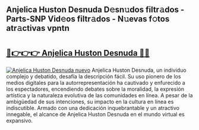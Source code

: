 ## Anjelica Huston Desnuda D𝚎sn𝚞dos filtr𝚊dos - Parts-SNP Vid𝚎os filtr𝚊dos - N𝚞evas f𝚘tos atr𝚊ctivas vpntn

# <h2><a href="http://mbbpj4.tromn.icu/?c=Anjelica+Huston+Desnuda">🔗👉👉👉 Anjelica Huston Desnuda 🔗🔗</a></h2>

[![Anjelica Huston Desnuda nuevo](https://i.imgur.com/pEAQMta.gif)](http://mbbpj4.tromn.icu/?c=Anjelica+Huston+Desnuda)
Anjelica Huston Desnuda, un individuo complejo y debatido, desafía la descripción fácil. Su uso pionero de los medios digitales para la autorrepresentación ha cautivado y enfurecido a los espectadores, encendiendo debates sobre la moralidad, la expresión artística y la naturaleza evolutiva de las comunidades en línea. A pesar de la ambigüedad de sus intenciones, su impacto en la cultura en línea es indiscutible. Armado con una dedicación inquebrantable y un atractivo innegable, el alcance de Anjelica Huston Desnuda en el mundo virtual es expansivo.
